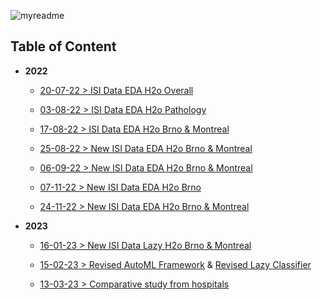 ![myreadme](https://user-images.githubusercontent.com/70707092/95544092-d0b72880-09bf-11eb-90f7-bdca493307f7.png)

## Table of Content

- **2022**

  - [20-07-22 > ISI Data EDA H2o Overall](https://github.com/mareksturek/isibrno-related/blob/main/notebooks/220720%20isi_data_eda_h2o_overall.ipynb)  
  
  - [03-08-22 > ISI Data EDA H2o Pathology](https://github.com/mareksturek/isibrno-related/blob/main/notebooks/220803%20isi_data_eda_h2o_pathology_overall.ipynb) 
  
  - [17-08-22 > ISI Data EDA H2o Brno & Montreal](https://github.com/mareksturek/isibrno-related/blob/main/notebooks/220817%20isi_data_h2o_brno_montreal.ipynb)
  
  - [25-08-22 > New ISI Data EDA H2o Brno & Montreal](https://github.com/mareksturek/isibrno-related/blob/main/notebooks/220825%20new_isi_data_h2o_brno_montreal.ipynb)
  
  - [06-09-22 > New ISI Data EDA H2o Brno & Montreal](https://github.com/mareksturek/isibrno-related/blob/main/notebooks/220906%20new_isi_data_h2o_brno_montreal.ipynb)
  
  - [07-11-22 > New ISI Data EDA H2o Brno](https://github.com/mareksturek/isibrno-related/blob/main/notebooks/221107%20new_isi_data_h2o_brno.ipynb)
  
  - [24-11-22 > New ISI Data EDA H2o Brno & Montreal](https://github.com/mareksturek/isibrno-related/blob/main/notebooks/221124%20new_isi_data_h2o_brno_montreal.ipynb)
  
- **2023**
  
  - [16-01-23 > New ISI Data Lazy H2o Brno & Montreal](https://github.com/mareksturek/isibrno-related/blob/main/notebooks/230116%20new_isi_data_lazy_h2o_brno_montreal.ipynb)
  
  - [15-02-23 > Revised AutoML Framework](https://github.com/mareksturek/isibrno-related/blob/main/notebooks/230215%20revised_AutoML.ipynb) & [Revised Lazy Classifier](https://github.com/mareksturek/isibrno-related/blob/main/notebooks/230215%20revised_Lazy.ipynb)
  
  
  - [13-03-23 > Comparative study from hospitals](https://github.com/mareksturek/isibrno-related/blob/main/notebooks/230313%20comparative%20study%20from%20hospitals.ipynb) 